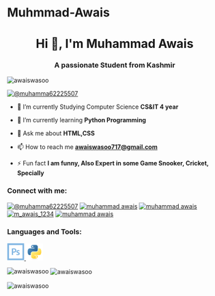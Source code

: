 # Muhmmad-Awais
<h1 align="center">Hi 👋, I'm Muhammad Awais</h1>
<h3 align="center">A passionate Student from Kashmir</h3>

<p align="left"> <img src="https://komarev.com/ghpvc/?username=awaiswasoo&label=Profile%20views&color=0e75b6&style=flat" alt="awaiswasoo" /> </p>

<p align="left"> <a href="https://twitter.com/@muhamma62225507" target="blank"><img src="https://img.shields.io/twitter/follow/@muhamma62225507?logo=twitter&style=for-the-badge" alt="@muhamma62225507" /></a> </p>

- 🔭 I’m currently Studying Computer Science **CS&IT 4 year**

- 🌱 I’m currently learning **Python Programming**

- 💬 Ask me about **HTML,CSS**

- 📫 How to reach me **awaiswasoo717@gmail.com**

- ⚡ Fun fact **I am funny, Also Expert in some Game Snooker, Cricket, Specially**

<h3 align="left">Connect with me:</h3>
<p align="left">
<a href="https://twitter.com/@muhamma62225507" target="blank"><img align="center" src="https://raw.githubusercontent.com/rahuldkjain/github-profile-readme-generator/master/src/images/icons/Social/twitter.svg" alt="@muhamma62225507" height="30" width="40" /></a>
<a href="https://linkedin.com/in/muhammad awais" target="blank"><img align="center" src="https://raw.githubusercontent.com/rahuldkjain/github-profile-readme-generator/master/src/images/icons/Social/linked-in-alt.svg" alt="muhammad awais" height="30" width="40" /></a>
<a href="https://fb.com/muhammad awais" target="blank"><img align="center" src="https://raw.githubusercontent.com/rahuldkjain/github-profile-readme-generator/master/src/images/icons/Social/facebook.svg" alt="muhammad awais" height="30" width="40" /></a>
<a href="https://instagram.com/m_awais_1234" target="blank"><img align="center" src="https://raw.githubusercontent.com/rahuldkjain/github-profile-readme-generator/master/src/images/icons/Social/instagram.svg" alt="m_awais_1234" height="30" width="40" /></a>
<a href="https://www.youtube.com/c/muhammad awais" target="blank"><img align="center" src="https://raw.githubusercontent.com/rahuldkjain/github-profile-readme-generator/master/src/images/icons/Social/youtube.svg" alt="muhammad awais" height="30" width="40" /></a>
</p>

<h3 align="left">Languages and Tools:</h3>
<p align="left"> <a href="https://www.photoshop.com/en" target="_blank" rel="noreferrer"> <img src="https://raw.githubusercontent.com/devicons/devicon/master/icons/photoshop/photoshop-line.svg" alt="photoshop" width="40" height="40"/> </a> <a href="https://www.python.org" target="_blank" rel="noreferrer"> <img src="https://raw.githubusercontent.com/devicons/devicon/master/icons/python/python-original.svg" alt="python" width="40" height="40"/> </a> </p>

<p><img align="left" src="https://github-readme-stats.vercel.app/api/top-langs?username=awaiswasoo&show_icons=true&locale=en&layout=compact" alt="awaiswasoo" /></p>

<p>&nbsp;<img align="center" src="https://github-readme-stats.vercel.app/api?username=awaiswasoo&show_icons=true&locale=en" alt="awaiswasoo" /></p>

<p><img align="center" src="https://github-readme-streak-stats.herokuapp.com/?user=awaiswasoo&" alt="awaiswasoo" /></p>
